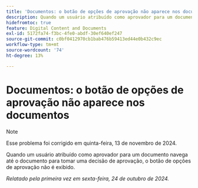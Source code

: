 ```yaml
---
title: 'Documentos: o botão de opções de aprovação não aparece nos documentos'
description: Quando um usuário atribuído como aprovador para um documento navega até o documento para tomar uma decisão de aprovação, o botão de opções de aprovação não é exibido.
hidefromtoc: true
feature: Digital Content and Documents
exl-id: 5172fa74-f3bc-4fe0-abdf-30ef640ef247
source-git-commit: c0bf0412970cb1bab476b59413ed44e0b432c9ec
workflow-type: tm+mt
source-wordcount: '74'
ht-degree: 13%

---
```


# Documentos: o botão de opções de aprovação não aparece nos documentos

>[!NOTE]
>
>Esse problema foi corrigido em quinta-feira, 13 de novembro de 2024.

Quando um usuário atribuído como aprovador para um documento navega até o documento para tomar uma decisão de aprovação, o botão de opções de aprovação não é exibido.

_Relatado pela primeira vez em sexta-feira, 24 de outubro de 2024._
